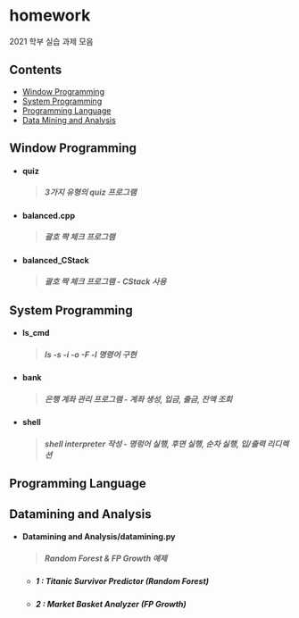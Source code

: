 # homework

2021 학부 실습 과제 모음

## Contents

+ [Window Programming](#window-programming)
+ [System Programming](#system-programming)
+ [Programming Language](#programming-language)
+ [Data Mining and Analysis](#datamining-and-analysis)

 ## Window Programming
 - #### quiz
   > ##### 3가지 유형의 quiz 프로그램
 - #### balanced.cpp
   > ##### 괄호 짝 체크 프로그램
 - #### balanced_CStack
   > ##### 괄호 짝 체크 프로그램 - CStack 사용

 ## System Programming
 - #### ls_cmd
   > ##### ls  -s  -i  -o  -F  -l 명령어 구현
  - #### bank
    > ##### 은행 계좌 관리 프로그램 - 계좌 생성, 입금, 출금, 잔액 조회
  - #### shell
    > ##### shell interpreter 작성 - 명렁어 실행, 후면 실행, 순차 실행, 입/출력 리디렉션

## Programming Language

## Datamining and Analysis
- #### Datamining and Analysis/datamining.py
  > ##### Random Forest & FP Growth 예제
    - ##### 1 : Titanic Survivor Predictor (Random Forest)
    - ##### 2 : Market Basket Analyzer (FP Growth)
